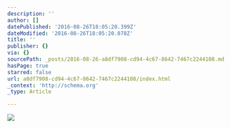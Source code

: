 ```yaml
---
description: ''
author: []
datePublished: '2016-08-26T18:05:20.399Z'
dateModified: '2016-08-26T18:05:20.078Z'
title: ''
publisher: {}
via: {}
sourcePath: _posts/2016-08-26-a8df7908-cd94-4c67-8642-7467c2244108.md
hasPage: true
starred: false
url: a8df7908-cd94-4c67-8642-7467c2244108/index.html
_context: 'http://schema.org'
_type: Article

---
```

![](https://the-grid-user-content.s3-us-west-2.amazonaws.com/e46641d5-b6f4-4de7-8f7c-b366a16a412c.jpg)